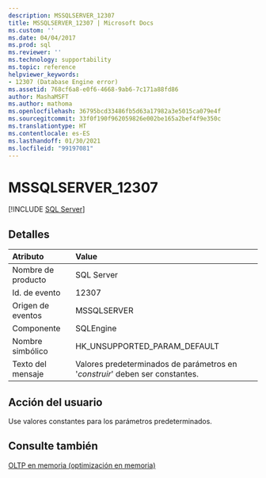 ```yaml
---
description: MSSQLSERVER_12307
title: MSSQLSERVER_12307 | Microsoft Docs
ms.custom: ''
ms.date: 04/04/2017
ms.prod: sql
ms.reviewer: ''
ms.technology: supportability
ms.topic: reference
helpviewer_keywords:
- 12307 (Database Engine error)
ms.assetid: 768cf6a8-e0f6-4668-9ab6-7c171a88fd86
author: MashaMSFT
ms.author: mathoma
ms.openlocfilehash: 36795bcd33486fb5d63a17982a3e5015ca079e4f
ms.sourcegitcommit: 33f0f190f962059826e002be165a2bef4f9e350c
ms.translationtype: HT
ms.contentlocale: es-ES
ms.lasthandoff: 01/30/2021
ms.locfileid: "99197081"
---
```

# <a name="mssqlserver_12307"></a>MSSQLSERVER_12307
 [!INCLUDE [SQL Server](../../includes/applies-to-version/sqlserver.md)]
  
## <a name="details"></a>Detalles  
  
| Atributo | Value |  
| :-------- | :---- |  
|Nombre de producto|SQL Server|  
|Id. de evento|12307|  
|Origen de eventos|MSSQLSERVER|  
|Componente|SQLEngine|  
|Nombre simbólico|HK_UNSUPPORTED_PARAM_DEFAULT|  
|Texto del mensaje|Valores predeterminados de parámetros en '*construir*' deben ser constantes.|  
  
## <a name="user-action"></a>Acción del usuario  
Use valores constantes para los parámetros predeterminados.  
  
## <a name="see-also"></a>Consulte también  
[OLTP en memoria &#40;optimización en memoria&#41;](~/relational-databases/in-memory-oltp/in-memory-oltp-in-memory-optimization.md)  
  
